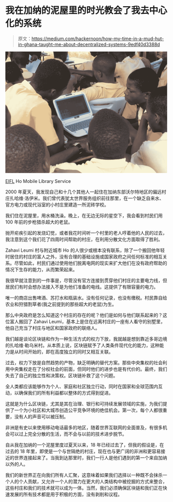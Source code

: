 # 我在加纳的泥屋里的时光教会了我去中心化的系统

> 原文：<https://medium.com/hackernoon/how-my-time-in-a-mud-hut-in-ghana-taught-me-about-decentralized-systems-9edf40d3388d>

![](img/c8acf085e24f8b0a75f75304e664a97d.png)

[EIFL](https://www.flickr.com/photos/eifl/8551828578) Ho Mobile Library Service

2000 年夏天，我发现自己和十几个其他人一起住在加纳东部沃尔特地区的偏远村庄扎哈维·洛伊米。我们曾代表犹太世界服务组织前往那里，在一个缺乏自来水、官方电力或现代浴室的小村庄里建造一所泥砖学校。

我们住在泥屋里，用水桶洗澡。晚上，在无边无际的星空下，我会看到村民们用 100 年前的步枪猎杀超大的老鼠。

抛开疟疾引起的发烧幻觉，或者我花时间听一个村里的老人哼着他的人民的过去，我注意到这个我们花了四周时间帮助的村庄，在利用分散文化方面取得了胜利。

Zahavi Leumi 村与附近城市 Ho 的人很少或根本没有联系，除了一个搬回他年轻时居住的村庄的富人之外，没有合理的基础设施或国家政府之间任何标准的相互关系。尽管如此，村民们通过使用他们脱离电网的现实来扩大他们在没有政府帮助的情况下生存的能力，从而繁荣起来。

我很早就注意到的一件事是，尽管没有官方连接到贯穿他们村庄的主要电力线，但居民们有时会想办法接入不是为他们准备的电线。这提供了有限容量的电力。

唯一的商店出售啤酒、苏打水和瓶装水。没有任何记录，也没有缴税。村民靠自给农业和狩猎割草者(我之前提到的那些超大的老鼠)为生。

那么中央政府是怎么知道这个村庄的存在的呢？他们是如何与他们联系起来的？这位富人搬回了 Zahavi Leumi，基本上是住在远离村庄的一座有人看守的别墅里，他自己充当了村庄与地区和国家政府的联络人。

我们越是谈论区块链和作为一种生活方式的权力下放，我就越是想到靠近多哥边境的扎哈维·勒乌米村。从本质上说，区块链赋予了人类条件现代化的能力，这种能力是从时间开始的，即在高度独立的同时又相互关联。

过去，权力下放是自然趋势的产物，缺乏明确的替代方案。那些中央集权的社会利用中央集权走在了分权社会的前面，但同时他们的进步也是有代价的。最终，我们失去了自己的独立性和决策权。区块链补救了这个问题。

全人类都应该能够作为个人、家庭和社区独立行动，同时在国家和全球范围内互动，以确保我们的所有利益都以整体的方式得到促进。

这就是为什么区块链，尤其是其在治理、银行和可持续发展领域的实施，为我们提供了一个为小社区和大城市创造公平竞争环境的绝佳机会。第一次，每个人都很重要，没有人的声音可以被压制。

非洲是有史以来使用移动电话最多的地区，随着世界互联网的全面普及，有很多机会可以过上完全分散的生活，而不会与以前的技术进步脱节。

自从我在加纳的一个泥屋里度过夏天以来，18 年已经过去了，但我的假设是，在过去的 18 年里，即使是一个与世隔绝的村庄，现在也与更广阔的非洲和更容易接近的世界连接起来了。当我到达那里时，我们一行人是他们遇到的第一个来自加纳以外的人。

我们的新世界正在向我们所有人汇聚，这意味着如果我们选择以一种既不会抹杀一个人的个人贡献，又允许一个人的潜力在更大的人类结构中被挖掘的方式来整合，这些村庄和我们的技术就可以成为一体。当然，我们必须确保区块链和我们正在快速发展的所有技术都是用于积极的方面，没有剥削和议程。
